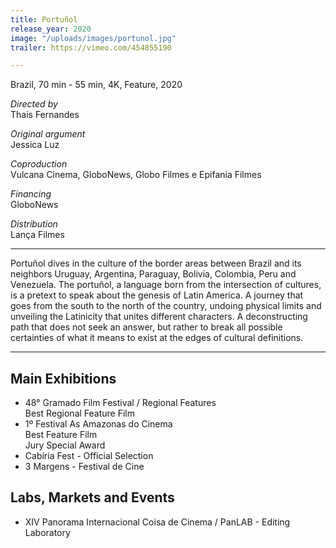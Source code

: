 ```yaml
---
title: Portuñol
release_year: 2020
image: "/uploads/images/portunol.jpg"
trailer: https://vimeo.com/454855190

---
```

Brazil, 70 min - 55 min, 4K, Feature, 2020

_Directed by_  
Thais Fernandes

_Original argument_  
Jessica Luz

_Coproduction_  
Vulcana Cinema, GloboNews, Globo Filmes e Epifania Filmes

_Financing_  
GloboNews

_Distribution_  
Lança Filmes

***

Portuñol dives in the culture of the border areas between Brazil and its neighbors Uruguay, Argentina, Paraguay, Bolivia, Colombia, Peru and Venezuela. The portuñol, a language born from the intersection of cultures, is a pretext to speak about the genesis of Latin America. A journey that goes from the south to the north of the country, undoing physical limits and unveiling the Latinicity that unites different characters. A deconstructing path that does not seek an answer, but rather to break all possible certainties of what it means to exist at the edges of cultural definitions.

***

## Main Exhibitions

* 48° Gramado Film Festival / Regional Features  
  Best Regional Feature Film
* 1º Festival As Amazonas do Cinema  
  Best Feature Film  
  Jury Special Award
* Cabíria Fest - Official Selection
* 3 Margens - Festival de Cine

## Labs, Markets and Events

* XIV Panorama Internacional Coisa de Cinema / PanLAB - Editing Laboratory